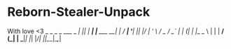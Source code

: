 # Reborn-Stealer-Unpack
With love &lt;3
           _  _       _              _ 
  ___ _ __| || |  ___| |__   ___  __| |
 / __| '__| || |_/ __| '_ \ / _ \/ _` |
| (__| |  |__   _\__ \ | | |  __/ (_| |
 \___|_|     |_| |___/_| |_|\___|\__,_|
